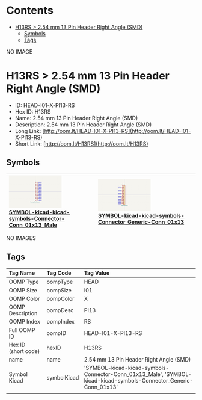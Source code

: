 



Contents
========

* [H13RS > 2.54 mm 13 Pin Header Right Angle (SMD)](#h13rs--254-mm-13-pin-header-right-angle-smd)
	* [Symbols](#symbols)
	* [Tags](#tags)
  
NO IMAGE  
# H13RS > 2.54 mm 13 Pin Header Right Angle (SMD)

- ID: HEAD-I01-X-PI13-RS
- Hex ID: H13RS
- Name: 2.54 mm 13 Pin Header Right Angle (SMD)
- Description: 2.54 mm 13 Pin Header Right Angle (SMD)
- Long Link: [http://oom.lt/HEAD-I01-X-PI13-RS](http://oom.lt/HEAD-I01-X-PI13-RS)
- Short Link: [http://oom.lt/H13RS](http://oom.lt/H13RS)

## Symbols
  

|[![](https://raw.githubusercontent.com/oomlout/oomlout_OOMP_eda_V2/main/SYMBOL/kicad/kicad-symbols/Connector/Conn_01x13_Male/image_140.png)<br>SYMBOL-kicad-kicad-symbols-Connector-Conn_01x13_Male](https://github.com/oomlout/oomlout_OOMP_eda_V2/tree/main/SYMBOL/kicad/kicad-symbols/Connector/Conn_01x13_Male/)|[![](https://raw.githubusercontent.com/oomlout/oomlout_OOMP_eda_V2/main/SYMBOL/kicad/kicad-symbols/Connector_Generic/Conn_01x13/image_140.png)<br>SYMBOL-kicad-kicad-symbols-Connector_Generic-Conn_01x13](https://github.com/oomlout/oomlout_OOMP_eda_V2/tree/main/SYMBOL/kicad/kicad-symbols/Connector_Generic/Conn_01x13/)||
| :--- | :--- | :--- |
  
NO IMAGES  
## Tags
  

|Tag Name|Tag Code|Tag Value|
| :--- | :--- | :--- |
|OOMP Type|oompType|HEAD|
|OOMP Size|oompSize|I01|
|OOMP Color|oompColor|X|
|OOMP Description|oompDesc|PI13|
|OOMP Index|oompIndex|RS|
|Full OOMP ID|oompID|HEAD-I01-X-PI13-RS|
|Hex ID (short code)|hexID|H13RS|
|name|name|2.54 mm 13 Pin Header Right Angle (SMD)|
|Symbol Kicad|symbolKicad|'SYMBOL-kicad-kicad-symbols-Connector-Conn_01x13_Male', 'SYMBOL-kicad-kicad-symbols-Connector_Generic-Conn_01x13'|
||||
